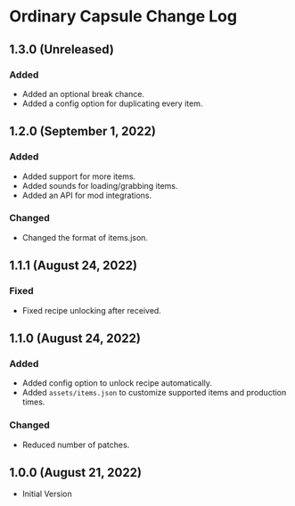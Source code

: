 # Ordinary Capsule Change Log

## 1.3.0 (Unreleased)

### Added

* Added an optional break chance.
* Added a config option for duplicating every item.

## 1.2.0 (September 1, 2022)

### Added

* Added support for more items.
* Added sounds for loading/grabbing items.
* Added an API for mod integrations.

### Changed

* Changed the format of items.json.

## 1.1.1 (August 24, 2022)

### Fixed

* Fixed recipe unlocking after received.

## 1.1.0 (August 24, 2022)

### Added

* Added config option to unlock recipe automatically.
* Added `assets/items.json` to customize supported items and production times.

### Changed

* Reduced number of patches.

## 1.0.0 (August 21, 2022)

* Initial Version